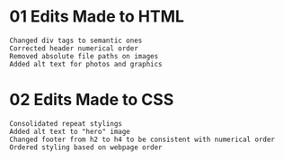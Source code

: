 # 01 Edits Made to HTML

```
Changed div tags to semantic ones 
Corrected header numerical order
Removed absolute file paths on images 
Added alt text for photos and graphics
```

# 02 Edits Made to CSS

```
Consolidated repeat stylings
Added alt text to "hero" image
Changed footer from h2 to h4 to be consistent with numerical order
Ordered styling based on webpage order
```
